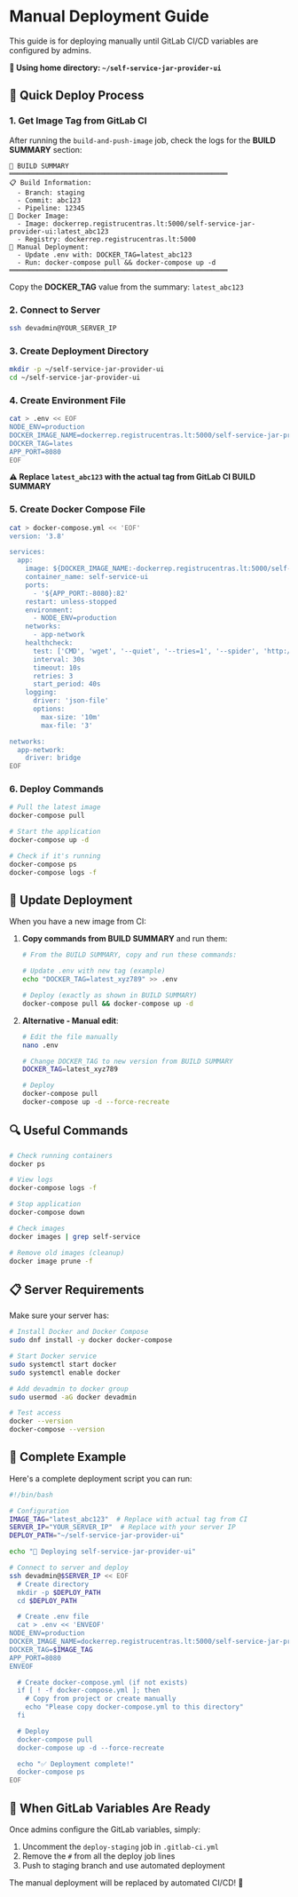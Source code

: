 # Manual Deployment Guide

This guide is for deploying manually until GitLab CI/CD variables are configured by admins.

**📁 Using home directory: `~/self-service-jar-provider-ui`**

## 🚀 Quick Deploy Process

### 1. **Get Image Tag from GitLab CI**

After running the `build-and-push-image` job, check the logs for the **BUILD SUMMARY** section:

```
🎉 BUILD SUMMARY
═══════════════════════════════════════════════════════
📋 Build Information:
  - Branch: staging
  - Commit: abc123
  - Pipeline: 12345
🐳 Docker Image:
  - Image: dockerrep.registrucentras.lt:5000/self-service-jar-provider-ui:latest_abc123
  - Registry: dockerrep.registrucentras.lt:5000
🚀 Manual Deployment:
  - Update .env with: DOCKER_TAG=latest_abc123
  - Run: docker-compose pull && docker-compose up -d
═══════════════════════════════════════════════════════
```

Copy the **DOCKER_TAG** value from the summary: `latest_abc123`

### 2. **Connect to Server**

```bash
ssh devadmin@YOUR_SERVER_IP
```

### 3. **Create Deployment Directory**

```bash
mkdir -p ~/self-service-jar-provider-ui
cd ~/self-service-jar-provider-ui
```

### 4. **Create Environment File**

```bash
cat > .env << EOF
NODE_ENV=production
DOCKER_IMAGE_NAME=dockerrep.registrucentras.lt:5000/self-service-jar-provider-ui
DOCKER_TAG=lates
APP_PORT=8080
EOF
```

**⚠️ Replace `latest_abc123` with the actual tag from GitLab CI BUILD SUMMARY**

### 5. **Create Docker Compose File**

```bash
cat > docker-compose.yml << 'EOF'
version: '3.8'

services:
  app:
    image: ${DOCKER_IMAGE_NAME:-dockerrep.registrucentras.lt:5000/self-service-jar-provider-ui}:${DOCKER_TAG:-latest}
    container_name: self-service-ui
    ports:
      - '${APP_PORT:-8080}:82'
    restart: unless-stopped
    environment:
      - NODE_ENV=production
    networks:
      - app-network
    healthcheck:
      test: ['CMD', 'wget', '--quiet', '--tries=1', '--spider', 'http://localhost:82']
      interval: 30s
      timeout: 10s
      retries: 3
      start_period: 40s
    logging:
      driver: 'json-file'
      options:
        max-size: '10m'
        max-file: '3'

networks:
  app-network:
    driver: bridge
EOF
```

### 6. **Deploy Commands**

```bash
# Pull the latest image
docker-compose pull

# Start the application
docker-compose up -d

# Check if it's running
docker-compose ps
docker-compose logs -f
```

## 🔄 **Update Deployment**

When you have a new image from CI:

1. **Copy commands from BUILD SUMMARY** and run them:

   ```bash
   # From the BUILD SUMMARY, copy and run these commands:

   # Update .env with new tag (example)
   echo "DOCKER_TAG=latest_xyz789" >> .env

   # Deploy (exactly as shown in BUILD SUMMARY)
   docker-compose pull && docker-compose up -d
   ```

2. **Alternative - Manual edit**:

   ```bash
   # Edit the file manually
   nano .env

   # Change DOCKER_TAG to new version from BUILD SUMMARY
   DOCKER_TAG=latest_xyz789

   # Deploy
   docker-compose pull
   docker-compose up -d --force-recreate
   ```

## 🔍 **Useful Commands**

```bash
# Check running containers
docker ps

# View logs
docker-compose logs -f

# Stop application
docker-compose down

# Check images
docker images | grep self-service

# Remove old images (cleanup)
docker image prune -f
```

## 📋 **Server Requirements**

Make sure your server has:

```bash
# Install Docker and Docker Compose
sudo dnf install -y docker docker-compose

# Start Docker service
sudo systemctl start docker
sudo systemctl enable docker

# Add devadmin to docker group
sudo usermod -aG docker devadmin

# Test access
docker --version
docker-compose --version
```

## 🎯 **Complete Example**

Here's a complete deployment script you can run:

```bash
#!/bin/bash

# Configuration
IMAGE_TAG="latest_abc123"  # Replace with actual tag from CI
SERVER_IP="YOUR_SERVER_IP"  # Replace with your server IP
DEPLOY_PATH="~/self-service-jar-provider-ui"

echo "🚀 Deploying self-service-jar-provider-ui"

# Connect to server and deploy
ssh devadmin@$SERVER_IP << EOF
  # Create directory
  mkdir -p $DEPLOY_PATH
  cd $DEPLOY_PATH

  # Create .env file
  cat > .env << 'ENVEOF'
NODE_ENV=production
DOCKER_IMAGE_NAME=dockerrep.registrucentras.lt:5000/self-service-jar-provider-ui
DOCKER_TAG=$IMAGE_TAG
APP_PORT=8080
ENVEOF

  # Create docker-compose.yml (if not exists)
  if [ ! -f docker-compose.yml ]; then
    # Copy from project or create manually
    echo "Please copy docker-compose.yml to this directory"
  fi

  # Deploy
  docker-compose pull
  docker-compose up -d --force-recreate

  echo "✅ Deployment complete!"
  docker-compose ps
EOF
```

## 🔧 **When GitLab Variables Are Ready**

Once admins configure the GitLab variables, simply:

1. Uncomment the `deploy-staging` job in `.gitlab-ci.yml`
2. Remove the `#` from all the deploy job lines
3. Push to staging branch and use automated deployment

The manual deployment will be replaced by automated CI/CD! 🎉
